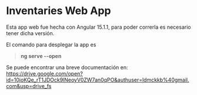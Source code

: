 # Inventaries Web App

Esta app web fue hecha con Angular 15.1.1, para poder correrla es necesario tener dicha versión.

El comando para desplegar la app es 
> **ng serve --open**

Se puede encontrar una breve documentación en: https://drive.google.com/open?id=10joKQe_rT1JDOck9lNeoyV0ZW7an0qPO&authuser=ldmckkb%40gmail.com&usp=drive_fs
